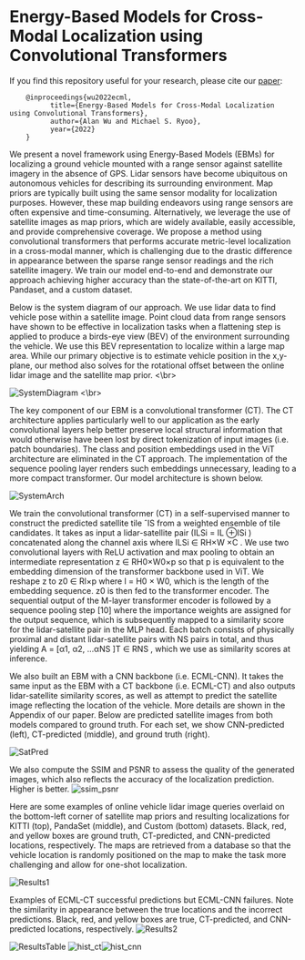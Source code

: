 # Energy-Based Models for Cross-Modal Localization using Convolutional Transformers

If you find this repository useful for your research, please cite our [paper](ECML_ICRA.pdf):

        @inproceedings{wu2022ecml,
              title={Energy-Based Models for Cross-Modal Localization using Convolutional Transformers},
              author={Alan Wu and Michael S. Ryoo},
              year={2022}
        }
        
We present a novel framework using Energy-Based Models (EBMs) for localizing a ground vehicle mounted with a range sensor against satellite imagery in the absence of GPS. Lidar sensors have become ubiquitous on autonomous vehicles for describing its surrounding environment. Map priors are typically built using the same sensor modality for localization purposes. However, these map building endeavors using range sensors are often expensive and time-consuming. Alternatively, we leverage the use of satellite images as map priors, which are widely available, easily accessible, and provide comprehensive coverage. We propose a method using convolutional transformers that performs accurate metric-level localization in a cross-modal manner, which is challenging due to the drastic difference in appearance between the sparse range sensor readings and the rich satellite imagery. We train our model end-to-end and demonstrate our approach achieving higher accuracy than the state-of-the-art on KITTI, Pandaset, and a custom dataset.

Below is the system diagram of our approach. We use lidar data to find vehicle pose within a satellite image. Point cloud data from range sensors have shown to be
effective in localization tasks when a flattening step is applied to produce a birds-eye view (BEV) of the environment surrounding the vehicle. We use this BEV representation to localize within a large map area. While our primary objective is to estimate vehicle position in the x,y-plane, our method also solves for the rotational offset between the online lidar image and the satellite map prior.
<\br>

![SystemDiagram](/figures/SystemDiagram_smallest.png)
<\br>

The key component of our EBM is a convolutional transformer (CT). The CT architecture applies particularly well to our application as the early convolutional
layers help better preserve local structural information that would otherwise have been lost by direct tokenization of input images (i.e. patch boundaries). The class and position embeddings used in the ViT architecture are eliminated in the CT approach. The implementation of the sequence pooling layer renders such embeddings unnecessary, leading to a more compact transformer. Our model architecture is shown below.

![SystemArch](/figures/CLECT.png)

We train the convolutional transformer (CT) in a self-supervised manner to construct the predicted satellite tile ˆIS from a weighted ensemble of tile candidates. It takes as input a lidar-satellite pair (ILSi = IL ⊕ISi ) concatenated along the channel axis where ILSi ∈ RH×W ×C . We use two convolutional layers with ReLU activation and max pooling to obtain an intermediate representation z ∈ RH0×W0×p so that p is equivalent to the embedding dimension of the transformer backbone used in
ViT. We reshape z to z0 ∈ Rl×p where l = H0 × W0, which is the length of the embedding sequence. z0 is then fed to the transformer encoder. The sequential output of
the M-layer transformer encoder is followed by a sequence pooling step [10] where the importance weights are assigned for the output sequence, which is subsequently mapped to a similarity score for the lidar-satellite pair in the MLP head. Each batch consists of physically proximal and distant lidar-satellite pairs with NS pairs in total, and thus yielding A = [α1, α2, ...αNS ]T ∈ RNS , which we use as similarity scores at inference.

We also built an EBM with a CNN backbone (i.e. ECML-CNN). It takes the same input as the EBM with a CT backbone (i.e. ECML-CT) and also outputs lidar-satellite similarity scores, as well as attempt to predict the satellite image reflecting the location of the vehicle. More details are shown in the Appendix of our paper. Below are predicted satellite images from both models compared to ground truth. For each set, we show CNN-predicted (left), CT-predicted (middle), and ground truth (right).

![SatPred](/figures/sat_pred.png)

We also compute the SSIM and PSNR to assess the quality of the generated images, which also reflects the accuracy of the localization prediction.  Higher is better.
![ssim_psnr](/figures/ssim_psnr.png)

Here are some examples of online vehicle lidar image queries overlaid on the bottom-left corner of satellite map priors and resulting localizations for KITTI (top), PandaSet (middle), and Custom (bottom) datasets. Black, red, and yellow boxes are ground truth, CT-predicted, and CNN-predicted locations, respectively. The maps are retrieved from a database so that the vehicle location is randomly positioned on the map to make the task more challenging and allow for one-shot localization.

![Results1](/figures/loc1.png)

Examples of ECML-CT successful predictions but ECML-CNN failures. Note the similarity in appearance between the true
locations and the incorrect predictions. Black, red, and yellow boxes are true, CT-predicted, and CNN-predicted locations, respectively.
![Results2](/figures/loc2.png)


![ResultsTable](/figures/results_table.png)
![hist_ct](/figures/histogram_ct.png)![hist_cnn](/figures/histogram_cnn.png)



